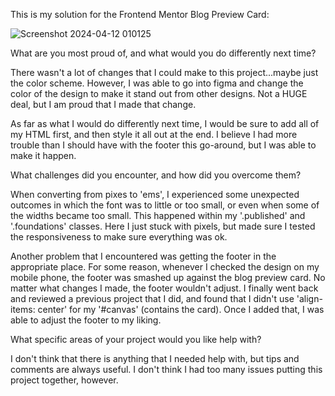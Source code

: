 This is my solution for the Frontend Mentor Blog Preview Card:

![Screenshot 2024-04-12 010125](https://github.com/cdanderson76/blogPreviewCard/assets/138369806/0445b226-6c5d-4350-8087-6862068ae055)


What are you most proud of, and what would you do differently next time?

There wasn't a lot of changes that I could make to this project...maybe just the color scheme.  However, I was able to go into figma and change the color of the design to make it stand out from other designs.  Not a HUGE deal, but I am proud that I made that change.

As far as what I would do differently next time, I would be sure to add all of my HTML first, and then style it all out at the end.  I believe I had more trouble than I should have with the footer this go-around, but I was able to make it happen.

What challenges did you encounter, and how did you overcome them?

When converting from pixes to 'ems', I experienced some unexpected outcomes in which the font was to little or too small, or even when some of the widths became too small.  This happened within my '.published' and '.foundations' classes.  Here I just stuck with pixels, but made sure I tested the responsiveness to make sure everything was ok.

Another problem that I encountered was getting the footer in the appropriate place.  For some reason, whenever I checked the design on my mobile phone, the footer was smashed up against the blog preview card.  No matter what changes I made, the footer wouldn't adjust.  I finally went back and reviewed a previous project that I did, and found that I didn't use 'align-items: center' for my '#canvas' (contains the card).  Once I added that, I was able to adjust the footer to my liking.

What specific areas of your project would you like help with?

I don't think that there is anything that I needed help with, but tips and comments are always useful. I don't think I had too many issues putting this project together, however.
